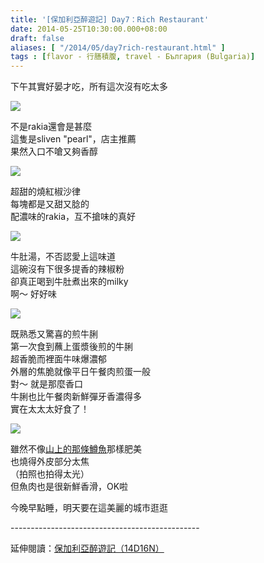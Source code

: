 ```yaml
---
title: '[保加利亞醉遊記] Day7：Rich Restaurant'
date: 2014-05-25T10:30:00.000+08:00
draft: false
aliases: [ "/2014/05/day7rich-restaurant.html" ]
tags : [flavor - 行膳積腹, travel - България (Bulgaria)]
---
```


下午其實好晏才吃，所有這次沒有吃太多  

![](/images/bulgaria7f1.jpg)

不是rakia還會是甚麼  
這隻是sliven "pearl"，店主推薦  
果然入口不嗆又夠香醇  

![](/images/bulgaria7f2.jpg)

超甜的燒紅椒沙律  
每塊都是又甜又腍的  
配濃味的rakia，互不搶味的真好  

![](/images/bulgaria7f3.jpg)

牛肚湯，不否認愛上這味道  
這碗沒有下很多提香的辣椒粉  
卻真正喝到牛肚煮出來的milky  
啊～ 好好味  

![](/images/bulgaria7f4.jpg)

既熟悉又驚喜的煎牛脷  
第一次食到蘸上蛋漿後煎的牛脷  
超香脆而裡面牛味爆濃郁  
外層的焦脆就像平日午餐肉煎蛋一般  
對～ 就是那麼香口  
牛脷也比午餐肉新鮮彈牙香濃得多  
實在太太太好食了！  

![](/images/bulgaria7f5.jpg)

雖然不像[山上的那條鱒魚](https://hidie.net/bulgaria5d/)那樣肥美  
也燒得外皮部分太焦  
（拍照也拍得太光）  
但魚肉也是很新鮮香滑，OK啦  
  
今晚早點睡，明天要在這美麗的城市逛逛
  
\-----------------------------------------------  
  
延伸閱讀：[保加利亞醉遊記（14D16N）](https://hidie.net/bulgaria14d16n/)
